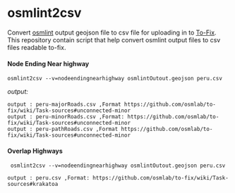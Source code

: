 # osmlint2csv

Convert [osmlint](https://github.com/osmlab/osmlint) output geojson file to csv file for uploading in to [To-Fix](https://github.com/osmlab/to-fix). This repository contain script that help convert osmlint output files to csv files readable to-fix.

#### Node Ending Near highway

`osmlint2csv --v=nodeendingnearhighway osmlintOutout.geojson peru.csv`

*output:* 
```
output : peru-majorRoads.csv ,Format https://github.com/osmlab/to-fix/wiki/Task-sources#unconnected-minor
output : peru-minorRoads.csv ,Format: https://github.com/osmlab/to-fix/wiki/Task-sources#unconnected-minor
output : peru-pathRoads.csv ,Format https://github.com/osmlab/to-fix/wiki/Task-sources#unconnected-minor
```

#### Overlap Highways

` osmlint2csv --v=nodeendingnearhighway osmlintOutout.geojson peru.csv`

```
output : peru.csv ,Format: https://github.com/osmlab/to-fix/wiki/Task-sources#krakatoa

```